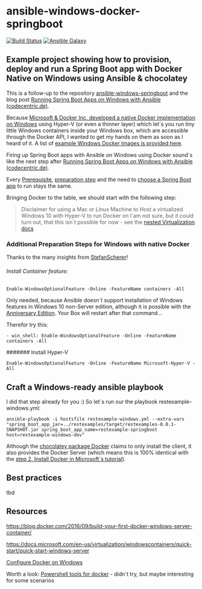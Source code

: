 ansible-windows-docker-springboot
======================================================================================
[![Build Status](https://travis-ci.org/jonashackt/ansible-windows-docker-springboot.svg?branch=master)](https://travis-ci.org/jonashackt/ansible-windows-docker-springboot)
[![Ansible Galaxy](https://img.shields.io/badge/galaxy-jonashackt-660198.svg)](https://galaxy.ansible.com/jonashackt)

## Example project showing how to provision, deploy and run a Spring Boot app with Docker Native on Windows using Ansible &amp; chocolatey

This is a follow-up to the repository [ansible-windows-springboot](https://github.com/jonashackt/ansible-windows-springboot) and the blog post [Running Spring Boot Apps on Windows with Ansible (codecentric.de)](https://blog.codecentric.de/en/2017/01/ansible-windows-spring-boot/).

Because [Microsoft &amp; Docker Inc. developed a native Docker implementation on Windows](https://blog.docker.com/2016/09/dockerforws2016/) using Hyper-V (or even a thinner layer) which let´s you run tiny little Windows containers inside your Windows box, which are accessible through the Docker API, I wanted to get my hands on them as soon as I heard of it. A list of [example Windows Docker Images is provided here](https://hub.docker.com/r/microsoft/).

Firing up Spring Boot apps with Ansible on Windows using Docker sound´s like the next step after [Running Spring Boot Apps on Windows with Ansible (codecentric.de)](https://blog.codecentric.de/en/2017/01/ansible-windows-spring-boot/).

Every [Prerequisite](https://github.com/jonashackt/ansible-windows-springboot#prerequisites), [preparation step](https://github.com/jonashackt/ansible-windows-springboot#prepare-the-windows-box-for-ansible-communication) and the need to [choose a Spring Boot app](https://github.com/jonashackt/ansible-windows-springboot#choose-an-spring-boot-app-to-deploy) to run stays the same.

Bringing Docker to the table, we should start with the following step:

> Disclaimer for using a Mac or Linux Machine to Host a virtualized Windows 10 with Hyper-V to run Docker on
I´am not sure, but it could turn out, that this isn´t possible for now - see the [nested Virtualization docs](https://docs.microsoft.com/en-us/virtualization/hyper-v-on-windows/user-guide/nested-virtualization)



### Additional Preparation Steps for Windows with native Docker

Thanks to the many insights from [StefanScherer](https://github.com/StefanScherer)!

###### Install Container feature:

```
Enable-WindowsOptionalFeature -Online -FeatureName containers -All
```

Only needed, because Ansible doesn´t support installation of Windows features in Windows 10 non-Server edition, although it is possible with the [Anniversary Edition](https://docs.microsoft.com/en-us/virtualization/windowscontainers/quick-start/quick-start-windows-10). Your Box will restart after that command...

Therefor try this:

```
- win_shell: Enable-WindowsOptionalFeature -Online -FeatureName containers -All
```

####### Install Hyper-V

```
Enable-WindowsOptionalFeature -Online -FeatureName Microsoft-Hyper-V -All
```



## Craft a Windows-ready ansible playbook

I did that step already for you :) So let´s run our the playbook restexample-windows.yml:

```
ansible-playbook -i hostsfile restexample-windows.yml --extra-vars "spring_boot_app_jar=../restexamples/target/restexamples-0.0.1-SNAPSHOT.jar spring_boot_app_name=restexample-springboot host=restexample-windows-dev"
```

Although the [chocolatey package Docker](https://chocolatey.org/packages/docker) claims to only install the client, it also provides the Docker Server (which means this is 100% identical with the [step 2. Install Docker in Microsoft´s tutorial](https://docs.microsoft.com/en-us/virtualization/windowscontainers/quick-start/quick-start-windows-10)).



## Best practices

tbd


## Resources

https://blog.docker.com/2016/09/build-your-first-docker-windows-server-container/

https://docs.microsoft.com/en-us/virtualization/windowscontainers/quick-start/quick-start-windows-server

[Configure Docker on Windows](https://docs.microsoft.com/en-us/virtualization/windowscontainers/manage-docker/configure-docker-daemon)

Worth a look: [Powershell tools for docker](https://github.com/artisticcheese/artisticcheesecontainer/wiki) - didn´t try, but maybe interesting for some scenarios


